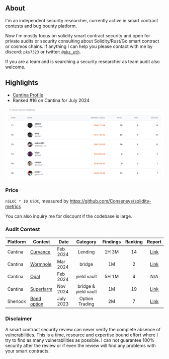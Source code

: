 

## About

I'm an independent security researcher, currently active in smart contract contests and bug bounty platform.

Now I'm mostly focus on solidity smart contract security and open for private audits or security consulting about Solidity/Rust/Go smart contract or cosmos chains. If anything I can help you please contact with me by discord: `pks7323` or twitter: [`@pks_eth`](https://x.com/pks_eth).

If you are a team and is searching a security researcher as team audit also welcome.

## Highlights

- [Cantina Profile](https://cantina.xyz/u/pks271)
- Ranked #16 on Cantina for July 2024

<img src="images/cantina-leaderboard-07-2024.png" width="900">


### Price

`nSLOC * 10 USDC`, measured by https://github.com/Consensys/solidity-metrics

You can also inquiry me for discount if the codebase is large.


### Audit Contest

| Platform| Contest | Date | Category | Findings | Ranking | Report |
| ------- | ------- | ----- | :-------: | :------:| :-----:| :------:| 
| Cantina | [Curvance](https://cantina.xyz/competitions/ac757733-81a4-43c7-8f49-17c5b135cdff)    | Feb 2024 | Lending | 1H 3M | 14 | [Link](./contests/curvance.md) |
| Cantina | [Wormhole](https://cantina.xyz/code/627528d0-db8a-4c42-b8b4-a5760ff31baf/findings/88) | Mar 2024 | bridge | 1M | 2 | [Link](https://github.com/wormhole-foundation/wormhole-audits/blob/main/2024-04-cantina-wormhole-evm-ntt.pdf) |
| Cantina | [Opal](https://cantina.xyz/competitions/28425672-ce54-4c66-b188-c4d5650d6790) | Feb 2024 | yield vault | 5H 1M | 4 | N/A |
| Cantina | [Superfarm](https://cantina.xyz/competitions/2cd0b038-3e32-4db6-b488-0f85b6f0e49f) | Nov 2024 | bridge & yield vault | 1M | 19 | [Link](https://github.com/superform-xyz/superform-core/blob/main/security-review/2023-12-cantina-competition.md) |
| Sherlock | [Bond option](https://audits.sherlock.xyz/contests/99) | July 2023	 | Option Trading	 | 2M | 7 | [Link](https://github.com/sherlock-audit/2023-06-bond-judging) |

### Disclaimer

A smart contract security review can never verify the complete absence of vulnerabilities. This is a time, resource and expertise bound effort where I try to find as many vulnerabilities as possible. I can not guarantee 100% security after the review or if even the review will find any problems with your smart contracts.
